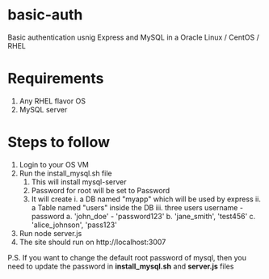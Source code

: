 # basic-auth
Basic authentication usnig Express and MySQL in a Oracle Linux / CentOS / RHEL

# Requirements
1. Any RHEL flavor OS
2. MySQL server 

# Steps to follow
1. Login to your OS VM
2. Run the install_mysql.sh file 
    1. This will install mysql-server 
    2. Password for root will be set to Password
    3. It will create 
        i. a DB named "myapp" which will be used by express
        ii. a Table named "users" inside the DB
        iii. three users username - password
            a. 'john_doe' - 'password123'
            b. 'jane_smith', 'test456'
            c. 'alice_johnson', 'pass123'
3. Run node server.js
4. The site should run on http://localhost:3007

P.S. If you want to change the default root password of mysql, then you need to update the password in **install_mysql.sh** and **server.js** files
